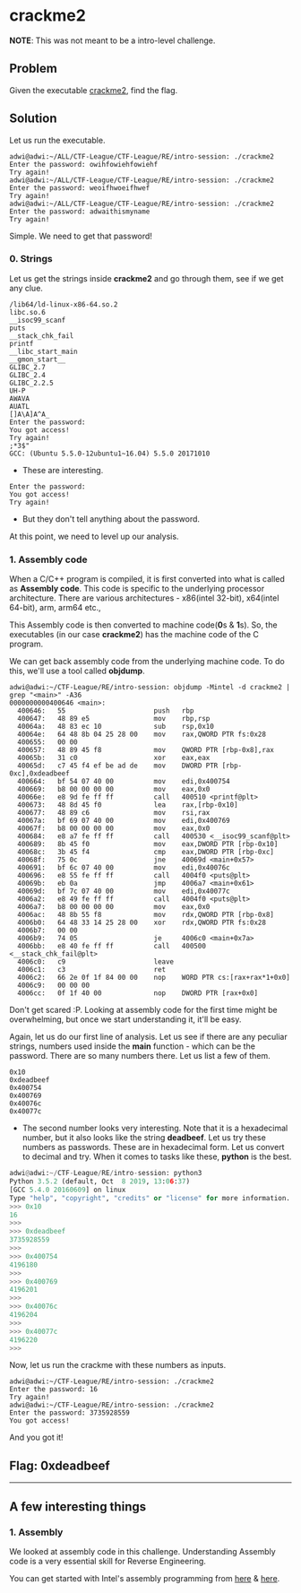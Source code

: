 # crackme2

**NOTE**: This was not meant to be a intro-level challenge.

## Problem

Given the executable [crackme2](https://github.com/WebClub-NITK/CTF-League/blob/master/RE/intro-session/crackme2), find the flag.

## Solution

Let us run the executable.
```
adwi@adwi:~/ALL/CTF-League/CTF-League/RE/intro-session: ./crackme2
Enter the password: owihfowiehfowiehf
Try again!
adwi@adwi:~/ALL/CTF-League/CTF-League/RE/intro-session: ./crackme2
Enter the password: weoifhwoeifhwef
Try again!
adwi@adwi:~/ALL/CTF-League/CTF-League/RE/intro-session: ./crackme2
Enter the password: adwaithismyname
Try again!
```

Simple. We need to get that password!

### 0. Strings

Let us get the strings inside **crackme2** and go through them, see if we get any clue.
```
/lib64/ld-linux-x86-64.so.2
libc.so.6
__isoc99_scanf
puts
__stack_chk_fail
printf
__libc_start_main
__gmon_start__
GLIBC_2.7
GLIBC_2.4
GLIBC_2.2.5
UH-P
AWAVA
AUATL
[]A\A]A^A_
Enter the password:
You got access!
Try again!
;*3$"
GCC: (Ubuntu 5.5.0-12ubuntu1~16.04) 5.5.0 20171010
```
* These are interesting.
```
Enter the password:
You got access!
Try again!
```
* But they don't tell anything about the password.

At this point, we need to level up our analysis.

### 1. Assembly code

When a C/C++ program is compiled, it is first converted into what is called as **Assembly code**. This code is specific to the underlying processor architecture. There are various architectures - x86(intel 32-bit), x64(intel 64-bit), arm, arm64 etc.,

This Assembly code is then converted to machine code(**0**s & **1**s). So, the executables (in our case **crackme2**) has the machine code of the C program.

We can get back assembly code from the underlying machine code. To do this, we'll use a tool called **objdump**.
```
adwi@adwi:~/CTF-League/RE/intro-session: objdump -Mintel -d crackme2 | grep "<main>" -A36
0000000000400646 <main>:
  400646:	55                   	push   rbp
  400647:	48 89 e5             	mov    rbp,rsp
  40064a:	48 83 ec 10          	sub    rsp,0x10
  40064e:	64 48 8b 04 25 28 00 	mov    rax,QWORD PTR fs:0x28
  400655:	00 00 
  400657:	48 89 45 f8          	mov    QWORD PTR [rbp-0x8],rax
  40065b:	31 c0                	xor    eax,eax
  40065d:	c7 45 f4 ef be ad de 	mov    DWORD PTR [rbp-0xc],0xdeadbeef
  400664:	bf 54 07 40 00       	mov    edi,0x400754
  400669:	b8 00 00 00 00       	mov    eax,0x0
  40066e:	e8 9d fe ff ff       	call   400510 <printf@plt>
  400673:	48 8d 45 f0          	lea    rax,[rbp-0x10]
  400677:	48 89 c6             	mov    rsi,rax
  40067a:	bf 69 07 40 00       	mov    edi,0x400769
  40067f:	b8 00 00 00 00       	mov    eax,0x0
  400684:	e8 a7 fe ff ff       	call   400530 <__isoc99_scanf@plt>
  400689:	8b 45 f0             	mov    eax,DWORD PTR [rbp-0x10]
  40068c:	3b 45 f4             	cmp    eax,DWORD PTR [rbp-0xc]
  40068f:	75 0c                	jne    40069d <main+0x57>
  400691:	bf 6c 07 40 00       	mov    edi,0x40076c
  400696:	e8 55 fe ff ff       	call   4004f0 <puts@plt>
  40069b:	eb 0a                	jmp    4006a7 <main+0x61>
  40069d:	bf 7c 07 40 00       	mov    edi,0x40077c
  4006a2:	e8 49 fe ff ff       	call   4004f0 <puts@plt>
  4006a7:	b8 00 00 00 00       	mov    eax,0x0
  4006ac:	48 8b 55 f8          	mov    rdx,QWORD PTR [rbp-0x8]
  4006b0:	64 48 33 14 25 28 00 	xor    rdx,QWORD PTR fs:0x28
  4006b7:	00 00 
  4006b9:	74 05                	je     4006c0 <main+0x7a>
  4006bb:	e8 40 fe ff ff       	call   400500 <__stack_chk_fail@plt>
  4006c0:	c9                   	leave  
  4006c1:	c3                   	ret    
  4006c2:	66 2e 0f 1f 84 00 00 	nop    WORD PTR cs:[rax+rax*1+0x0]
  4006c9:	00 00 00 
  4006cc:	0f 1f 40 00          	nop    DWORD PTR [rax+0x0]

```

Don't get scared :P. Looking at assembly code for the first time might be overwhelming, but once we start understanding it, it'll be easy.

Again, let us do our first line of analysis. Let us see if there are any peculiar strings, numbers used inside the **main** function - which can be the password. There are so many numbers there. Let us list a few of them.
```
0x10
0xdeadbeef
0x400754
0x400769
0x40076c
0x40077c
```

* The second number looks very interesting. Note that it is a hexadecimal number, but it also looks like the string **deadbeef**. Let us try these numbers as passwords. These are in hexadecimal form. Let us convert to decimal and try. When it comes to tasks like these, **python** is the best.
```python
adwi@adwi:~/CTF-League/RE/intro-session: python3
Python 3.5.2 (default, Oct  8 2019, 13:06:37) 
[GCC 5.4.0 20160609] on linux
Type "help", "copyright", "credits" or "license" for more information.
>>> 0x10
16
>>> 
>>> 0xdeadbeef
3735928559
>>> 
>>> 0x400754
4196180
>>> 
>>> 0x400769
4196201
>>> 
>>> 0x40076c
4196204
>>> 
>>> 0x40077c
4196220
>>> 
```

Now, let us run the crackme with these numbers as inputs.
```
adwi@adwi:~/CTF-League/RE/intro-session: ./crackme2
Enter the password: 16
Try again!
adwi@adwi:~/CTF-League/RE/intro-session: ./crackme2
Enter the password: 3735928559
You got access!
```

And you got it!

## Flag: 0xdeadbeef

--------------------------------------------------

## A few interesting things

### 1. Assembly

We looked at assembly code in this challenge. Understanding Assembly code is a very essential skill for Reverse Engineering. 

You can get started with Intel's assembly programming from [here](https://www.cs.virginia.edu/~evans/cs216/guides/x86.html) & [here](https://www.pwnthebox.net/reverse/engineering/and/binary/exploitation/series/2018/08/12/introduction-to-x86-assembly-programming.html).